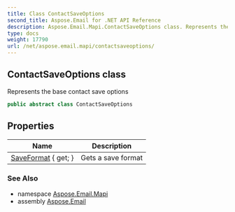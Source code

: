 ```yaml
---
title: Class ContactSaveOptions
second_title: Aspose.Email for .NET API Reference
description: Aspose.Email.Mapi.ContactSaveOptions class. Represents the base contact save options
type: docs
weight: 17790
url: /net/aspose.email.mapi/contactsaveoptions/
---
```

## ContactSaveOptions class

Represents the base contact save options

```csharp
public abstract class ContactSaveOptions
```

## Properties

| Name | Description |
| --- | --- |
| [SaveFormat](../../aspose.email.mapi/contactsaveoptions/saveformat/) { get; } | Gets a save format |

### See Also

* namespace [Aspose.Email.Mapi](../../aspose.email.mapi/)
* assembly [Aspose.Email](../../)


